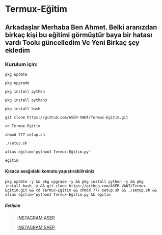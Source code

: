# Termux-Eğitim

## Arkadaşlar Merhaba Ben Ahmet. Belki aranızdan birkaç kişi bu eğitimi görmüştür baya bir hatası vardı Toolu güncelledim Ve Yeni Birkaç şey ekledim

### Kurulum için:

``pkg update``

``pkg upgrade``

``pkg install python``

``pkg install python3``

``pkg install bash``

``git clone https://github.com/ASER-VANT/Termux-Egitim.git``

``cd Termux-Egitim``

``chmod 777 setup.sh``

``./setup.sh``

``alias eğitim='python3 Termux-Eğitim.py'``

``eğitim``

#### Kısaca asağıdaki komutu yapıştırabilirsiniz


``pkg update -y && pkg upgrade -y && pkg install python -y && pkg install bash -y && git clone https://github.com/ASER-VANT/Termux-Egitim.git && cd Termux-Egitim && chmod 777 setup.sh && ./setup.sh && alias eğitim='python3 Termux-Eğitim.py && eğitim``


##### İletişim
> [INSTAGRAM ASER](https://Instagram.com/aser_vant/)

> [INSTAGRAM SAEP](https://Instagram.com/saep_officiall_/)
